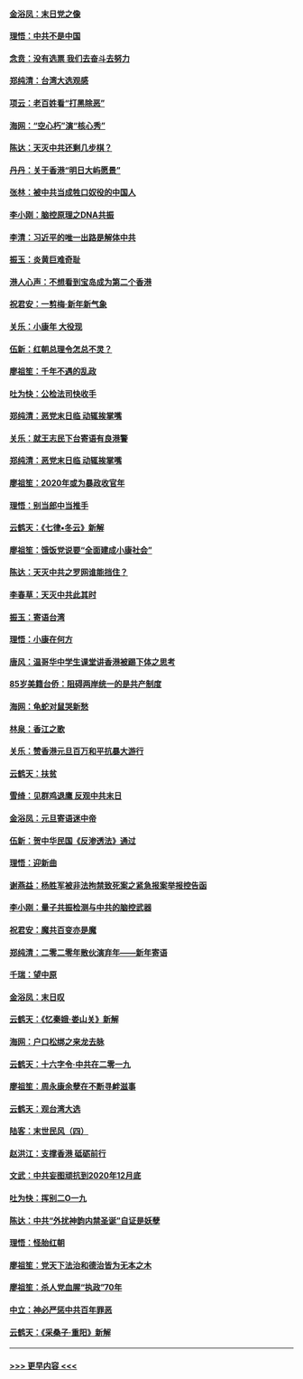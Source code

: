 #### [金浴凤：末日党之像](../pages/nsc993/n11787475.md?t=01130111) 
#### [理悟：中共不是中国](../pages/nsc993/n11787463.md?t=01130111) 
#### [念贲：没有选票  我们去奋斗去努力](../pages/nsc993/n11787398.md?t=01130111) 
#### [郑纯清：台湾大选观感](../pages/nsc993/n11786210.md?t=01130111) 
#### [项云：老百姓看“打黑除恶”](../pages/nsc993/n11785398.md?t=01130111) 
#### [海网：“空心朽”演“核心秀”](../pages/nsc993/n11783874.md?t=01130111) 
#### [陈达：天灭中共还剩几步棋？](../pages/nsc993/n11783719.md?t=01130111) 
#### [丹丹：关于香港“明日大屿愿景”](../pages/nsc993/n11783273.md?t=01130111) 
#### [张林：被中共当成牲口奴役的中国人](../pages/nsc993/n11782397.md?t=01130111) 
#### [李小刚：脑控原理之DNA共振](../pages/nsc993/n11780962.md?t=01130111) 
#### [李清：习近平的唯一出路是解体中共](../pages/nsc993/n11780866.md?t=01130111) 
#### [振玉：炎黄巨难奇耻](../pages/nsc993/n11779632.md?t=01130111) 
#### [港人心声：不想看到宝岛成为第二个香港](../pages/nsc993/n11778817.md?t=01130111) 
#### [祝君安：一剪梅‧新年新气象](../pages/nsc993/n11776340.md?t=01130111) 
#### [关乐：小康年 大役现](../pages/nsc993/n11774213.md?t=01130111) 
#### [伍新：红朝总理令怎总不灵？](../pages/nsc993/n11770813.md?t=01130111) 
#### [廖祖笙：千年不遇的乱政](../pages/nsc993/n11770373.md?t=01130111) 
#### [吐为快：公检法司快收手](../pages/nsc993/n11770359.md?t=01130111) 
#### [郑纯清：恶党末日临 动辄挨掌嘴](../pages/nsc993/n11769912.md?t=01130111) 
#### [关乐：就王志民下台寄语有良港警](../pages/nsc993/n11769903.md?t=01130111) 
#### [郑纯清：恶党末日临 动辄挨掌嘴](../pages/nsc993/n11769356.md?t=01130111) 
#### [廖祖笙：2020年或为暴政收官年](../pages/nsc993/n11768216.md?t=01130111) 
#### [理悟：别当郎中当推手](../pages/nsc993/n11768243.md?t=01130111) 
#### [云鹤天：《七律▪冬云》新解](../pages/nsc993/n11768204.md?t=01130111) 
#### [廖祖笙：饿饭党说要“全面建成小康社会”](../pages/nsc993/n11767482.md?t=01130111) 
#### [陈达：天灭中共之罗网谁能挡住？](../pages/nsc993/n11767465.md?t=01130111) 
#### [李春草：天灭中共此其时](../pages/nsc993/n11767452.md?t=01130111) 
#### [振玉：寄语台湾](../pages/nsc993/n11767432.md?t=01130111) 
#### [理悟：小康在何方](../pages/nsc993/n11767394.md?t=01130111) 
#### [唐风：温哥华中学生课堂讲香港被踢下体之思考](../pages/nsc993/n11766848.md?t=01130111) 
#### [85岁美籍台侨：阻碍两岸统一的是共产制度](../pages/nsc993/n11765043.md?t=01130111) 
#### [海网：龟蛇对鼠哭新愁](../pages/nsc993/n11764895.md?t=01130111) 
#### [林泉：香江之歌](../pages/nsc993/n11764415.md?t=01130111) 
#### [关乐：赞香港元旦百万和平抗暴大游行](../pages/nsc993/n11764382.md?t=01130111) 
#### [云鹤天：扶贫](../pages/nsc993/n11764245.md?t=01130111) 
#### [雪绮：见群鸡退鹰  反观中共末日](../pages/nsc993/n11762112.md?t=01130111) 
#### [金浴凤：元旦寄语迷中帝](../pages/nsc993/n11761788.md?t=01130111) 
#### [伍新：贺中华民国《反渗透法》通过](../pages/nsc993/n11761994.md?t=01130111) 
#### [理悟：迎新曲](../pages/nsc993/n11761152.md?t=01130111) 
#### [谢燕益：杨胜军被非法拘禁致死案之紧急报案举报控告函](../pages/nsc993/n11756134.md?t=01130111) 
#### [李小刚：量子共振检测与中共的脑控武器](../pages/nsc993/n11754518.md?t=01130111) 
#### [祝君安：魔共百变亦是魔](../pages/nsc993/n11754469.md?t=01130111) 
#### [郑纯清：二零二零年散伙演弃年——新年寄语](../pages/nsc993/n11754195.md?t=01130111) 
#### [千瑞：望中原](../pages/nsc993/n11754159.md?t=01130111) 
#### [金浴凤：末日叹](../pages/nsc993/n11752359.md?t=01130111) 
#### [云鹤天：《忆秦娥‧娄山关》新解](../pages/nsc993/n11752348.md?t=01130111) 
#### [海网：户口松绑之来龙去脉](../pages/nsc993/n11752328.md?t=01130111) 
#### [云鹤天：十六字令‧中共在二零一九](../pages/nsc993/n11752305.md?t=01130111) 
#### [廖祖笙：周永康余孽在不断寻衅滋事](../pages/nsc993/n11751013.md?t=01130111) 
#### [云鹤天：观台湾大选](../pages/nsc993/n11751007.md?t=01130111) 
#### [陆客：末世民风（四）](../pages/nsc993/n11749203.md?t=01130111) 
#### [赵洪江：支撑香港 砥砺前行](../pages/nsc993/n11748482.md?t=01130111) 
#### [文武：中共妄图顽抗到2020年12月底](../pages/nsc993/n11748446.md?t=01130111) 
#### [吐为快：挥别二O一九](../pages/nsc993/n11748411.md?t=01130111) 
#### [陈达：中共“外扰神韵内禁圣诞”自证是妖孽](../pages/nsc993/n11748226.md?t=01130111) 
#### [理悟：怪胎红朝](../pages/nsc993/n11748206.md?t=01130111) 
#### [廖祖笙：党天下法治和德治皆为无本之木](../pages/nsc993/n11748135.md?t=01130111) 
#### [廖祖笙：杀人党血腥“执政”70年](../pages/nsc993/n11745144.md?t=01130111) 
#### [中立：神必严惩中共百年罪恶](../pages/nsc993/n11744970.md?t=01130111) 
#### [云鹤天：《采桑子‧重阳》新解](../pages/nsc993/n11744948.md?t=01130111) 

----
#### [ >>> 更早内容 <<< ](../indexes/nsc993-earlier.md)
